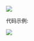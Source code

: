 ![](https://pic.superbed.cn/item/5e05b73e76085c3289b5837f.jpg)



代码示例:

![](https://pic.superbed.cn/item/5e05b76a76085c3289b5a164.jpg)































